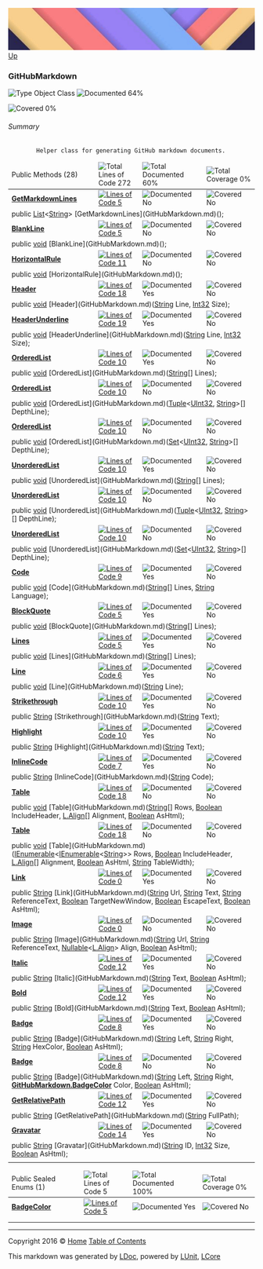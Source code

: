 ![](../Content/LDoc-banner-small.png "")
[Up](../LDoc.md)

### GitHubMarkdown

![Type Object Class](http://b.repl.ca/v1/Type-Object%20Class-blue.png "") ![Documented 64%](http://b.repl.ca/v1/Documented-64%25-yellowgreen.png "")

![Covered 0%](http://b.repl.ca/v1/Covered-0%25-red.png "")


###### Summary

            Helper class for generating GitHub markdown documents.
            

<table>
<thead><tr><td>Public Methods (28)</td>
<td></td>
<td><img src="http://b.repl.ca/v1/Total%20Lines%20of%20Code-272-blue.png" alt="Total Lines of Code 272" /></td>
<td><img src="http://b.repl.ca/v1/Total%20Documented-60%25-yellowgreen.png" alt="Total Documented 60%" /></td>
<td><img src="http://b.repl.ca/v1/Total%20Coverage-0%25-red.png" alt="Total Coverage 0%" /></td></tr></thead>
<tr><td><strong><a href="GitHubMarkdown_GetMarkdownLines.md" alt="">GetMarkdownLines</a></strong></td>
<td>   </td>
<td><a href="../Markdown/GitHubMarkdown.cs#L65" alt=""><img src="http://b.repl.ca/v1/Lines%20of%20Code-5-blue.png" alt="Lines of Code 5" /></a></td>
<td><img src="http://b.repl.ca/v1/Documented-No-red.png" alt="Documented No" /></td>
<td><img src="http://b.repl.ca/v1/Covered-No-red.png" alt="Covered No" /></td></tr>
<tr><td colspan="5">public <a href="https://msdn.microsoft.com/en-us/library/6sh2ey19.aspx" alt="" target="_blank">List</a>&lt;<a href="https://msdn.microsoft.com/en-us/library/system.string.aspx" alt="">String</a>&gt; [GetMarkdownLines](GitHubMarkdown.md)();</td>
</tr>
<tr><td><strong><a href="GitHubMarkdown_BlankLine.md" alt="">BlankLine</a></strong></td>
<td>   </td>
<td><a href="../Markdown/GitHubMarkdown.cs#L73" alt=""><img src="http://b.repl.ca/v1/Lines%20of%20Code-5-blue.png" alt="Lines of Code 5" /></a></td>
<td><img src="http://b.repl.ca/v1/Documented-No-red.png" alt="Documented No" /></td>
<td><img src="http://b.repl.ca/v1/Covered-No-red.png" alt="Covered No" /></td></tr>
<tr><td colspan="5">public <a href="https://msdn.microsoft.com/en-us/library/system.void.aspx" alt="">void</a> [BlankLine](GitHubMarkdown.md)();</td>
</tr>
<tr><td><strong><a href="GitHubMarkdown_HorizontalRule.md" alt="">HorizontalRule</a></strong></td>
<td>   </td>
<td><a href="../Markdown/GitHubMarkdown.cs#L85" alt=""><img src="http://b.repl.ca/v1/Lines%20of%20Code-11-blue.png" alt="Lines of Code 11" /></a></td>
<td><img src="http://b.repl.ca/v1/Documented-No-red.png" alt="Documented No" /></td>
<td><img src="http://b.repl.ca/v1/Covered-No-red.png" alt="Covered No" /></td></tr>
<tr><td colspan="5">public <a href="https://msdn.microsoft.com/en-us/library/system.void.aspx" alt="">void</a> [HorizontalRule](GitHubMarkdown.md)();</td>
</tr>
<tr><td><strong><a href="GitHubMarkdown_Header.md" alt="">Header</a></strong></td>
<td>   </td>
<td><a href="../Markdown/GitHubMarkdown.cs#L103" alt=""><img src="http://b.repl.ca/v1/Lines%20of%20Code-18-blue.png" alt="Lines of Code 18" /></a></td>
<td><img src="http://b.repl.ca/v1/Documented-Yes-brightgreen.png" alt="Documented Yes" /></td>
<td><img src="http://b.repl.ca/v1/Covered-No-red.png" alt="Covered No" /></td></tr>
<tr><td colspan="5">public <a href="https://msdn.microsoft.com/en-us/library/system.void.aspx" alt="">void</a> [Header](GitHubMarkdown.md)(<a href="https://msdn.microsoft.com/en-us/library/system.string.aspx" alt="">String</a> Line, <a href="https://msdn.microsoft.com/en-us/library/system.int32.aspx" alt="">Int32</a> Size);</td>
</tr>
<tr><td><strong><a href="GitHubMarkdown_HeaderUnderline.md" alt="">HeaderUnderline</a></strong></td>
<td>   </td>
<td><a href="../Markdown/GitHubMarkdown.cs#L123" alt=""><img src="http://b.repl.ca/v1/Lines%20of%20Code-19-blue.png" alt="Lines of Code 19" /></a></td>
<td><img src="http://b.repl.ca/v1/Documented-Yes-brightgreen.png" alt="Documented Yes" /></td>
<td><img src="http://b.repl.ca/v1/Covered-No-red.png" alt="Covered No" /></td></tr>
<tr><td colspan="5">public <a href="https://msdn.microsoft.com/en-us/library/system.void.aspx" alt="">void</a> [HeaderUnderline](GitHubMarkdown.md)(<a href="https://msdn.microsoft.com/en-us/library/system.string.aspx" alt="">String</a> Line, <a href="https://msdn.microsoft.com/en-us/library/system.int32.aspx" alt="">Int32</a> Size);</td>
</tr>
<tr><td><strong><a href="GitHubMarkdown_OrderedList-0.md" alt="">OrderedList</a></strong></td>
<td>   </td>
<td><a href="../Markdown/GitHubMarkdown.cs#L145" alt=""><img src="http://b.repl.ca/v1/Lines%20of%20Code-10-blue.png" alt="Lines of Code 10" /></a></td>
<td><img src="http://b.repl.ca/v1/Documented-Yes-brightgreen.png" alt="Documented Yes" /></td>
<td><img src="http://b.repl.ca/v1/Covered-No-red.png" alt="Covered No" /></td></tr>
<tr><td colspan="5">public <a href="https://msdn.microsoft.com/en-us/library/system.void.aspx" alt="">void</a> [OrderedList](GitHubMarkdown.md)(<a href="https://msdn.microsoft.com/en-us/library/system.string.aspx" alt="">String</a>[] Lines);</td>
</tr>
<tr><td><strong><a href="GitHubMarkdown_OrderedList-1.md" alt="">OrderedList</a></strong></td>
<td>   </td>
<td><a href="../Markdown/GitHubMarkdown.cs#L145" alt=""><img src="http://b.repl.ca/v1/Lines%20of%20Code-10-blue.png" alt="Lines of Code 10" /></a></td>
<td><img src="http://b.repl.ca/v1/Documented-No-red.png" alt="Documented No" /></td>
<td><img src="http://b.repl.ca/v1/Covered-No-red.png" alt="Covered No" /></td></tr>
<tr><td colspan="5">public <a href="https://msdn.microsoft.com/en-us/library/system.void.aspx" alt="">void</a> [OrderedList](GitHubMarkdown.md)(<a href="https://msdn.microsoft.com/en-us/library/dd268536.aspx" alt="" target="_blank">Tuple</a>&lt;<a href="https://msdn.microsoft.com/en-us/library/system.uint32.aspx" alt="">UInt32</a>, <a href="https://msdn.microsoft.com/en-us/library/system.string.aspx" alt="">String</a>&gt;[] DepthLine);</td>
</tr>
<tr><td><strong><a href="GitHubMarkdown_OrderedList-2.md" alt="">OrderedList</a></strong></td>
<td>   </td>
<td><a href="../Markdown/GitHubMarkdown.cs#L145" alt=""><img src="http://b.repl.ca/v1/Lines%20of%20Code-10-blue.png" alt="Lines of Code 10" /></a></td>
<td><img src="http://b.repl.ca/v1/Documented-No-red.png" alt="Documented No" /></td>
<td><img src="http://b.repl.ca/v1/Covered-No-red.png" alt="Covered No" /></td></tr>
<tr><td colspan="5">public <a href="https://msdn.microsoft.com/en-us/library/system.void.aspx" alt="">void</a> [OrderedList](GitHubMarkdown.md)(<a href="" alt="" target="_blank">Set</a>&lt;<a href="https://msdn.microsoft.com/en-us/library/system.uint32.aspx" alt="">UInt32</a>, <a href="https://msdn.microsoft.com/en-us/library/system.string.aspx" alt="">String</a>&gt;[] DepthLine);</td>
</tr>
<tr><td><strong><a href="GitHubMarkdown_UnorderedList-0.md" alt="">UnorderedList</a></strong></td>
<td>   </td>
<td><a href="../Markdown/GitHubMarkdown.cs#L202" alt=""><img src="http://b.repl.ca/v1/Lines%20of%20Code-10-blue.png" alt="Lines of Code 10" /></a></td>
<td><img src="http://b.repl.ca/v1/Documented-Yes-brightgreen.png" alt="Documented Yes" /></td>
<td><img src="http://b.repl.ca/v1/Covered-No-red.png" alt="Covered No" /></td></tr>
<tr><td colspan="5">public <a href="https://msdn.microsoft.com/en-us/library/system.void.aspx" alt="">void</a> [UnorderedList](GitHubMarkdown.md)(<a href="https://msdn.microsoft.com/en-us/library/system.string.aspx" alt="">String</a>[] Lines);</td>
</tr>
<tr><td><strong><a href="GitHubMarkdown_UnorderedList-1.md" alt="">UnorderedList</a></strong></td>
<td>   </td>
<td><a href="../Markdown/GitHubMarkdown.cs#L202" alt=""><img src="http://b.repl.ca/v1/Lines%20of%20Code-10-blue.png" alt="Lines of Code 10" /></a></td>
<td><img src="http://b.repl.ca/v1/Documented-No-red.png" alt="Documented No" /></td>
<td><img src="http://b.repl.ca/v1/Covered-No-red.png" alt="Covered No" /></td></tr>
<tr><td colspan="5">public <a href="https://msdn.microsoft.com/en-us/library/system.void.aspx" alt="">void</a> [UnorderedList](GitHubMarkdown.md)(<a href="https://msdn.microsoft.com/en-us/library/dd268536.aspx" alt="" target="_blank">Tuple</a>&lt;<a href="https://msdn.microsoft.com/en-us/library/system.uint32.aspx" alt="">UInt32</a>, <a href="https://msdn.microsoft.com/en-us/library/system.string.aspx" alt="">String</a>&gt;[] DepthLine);</td>
</tr>
<tr><td><strong><a href="GitHubMarkdown_UnorderedList-2.md" alt="">UnorderedList</a></strong></td>
<td>   </td>
<td><a href="../Markdown/GitHubMarkdown.cs#L202" alt=""><img src="http://b.repl.ca/v1/Lines%20of%20Code-10-blue.png" alt="Lines of Code 10" /></a></td>
<td><img src="http://b.repl.ca/v1/Documented-No-red.png" alt="Documented No" /></td>
<td><img src="http://b.repl.ca/v1/Covered-No-red.png" alt="Covered No" /></td></tr>
<tr><td colspan="5">public <a href="https://msdn.microsoft.com/en-us/library/system.void.aspx" alt="">void</a> [UnorderedList](GitHubMarkdown.md)(<a href="" alt="" target="_blank">Set</a>&lt;<a href="https://msdn.microsoft.com/en-us/library/system.uint32.aspx" alt="">UInt32</a>, <a href="https://msdn.microsoft.com/en-us/library/system.string.aspx" alt="">String</a>&gt;[] DepthLine);</td>
</tr>
<tr><td><strong><a href="GitHubMarkdown_Code.md" alt="">Code</a></strong></td>
<td>   </td>
<td><a href="../Markdown/GitHubMarkdown.cs#L244" alt=""><img src="http://b.repl.ca/v1/Lines%20of%20Code-9-blue.png" alt="Lines of Code 9" /></a></td>
<td><img src="http://b.repl.ca/v1/Documented-Yes-brightgreen.png" alt="Documented Yes" /></td>
<td><img src="http://b.repl.ca/v1/Covered-No-red.png" alt="Covered No" /></td></tr>
<tr><td colspan="5">public <a href="https://msdn.microsoft.com/en-us/library/system.void.aspx" alt="">void</a> [Code](GitHubMarkdown.md)(<a href="https://msdn.microsoft.com/en-us/library/system.string.aspx" alt="">String</a>[] Lines, <a href="https://msdn.microsoft.com/en-us/library/system.string.aspx" alt="">String</a> Language);</td>
</tr>
<tr><td><strong><a href="GitHubMarkdown_BlockQuote.md" alt="">BlockQuote</a></strong></td>
<td>   </td>
<td><a href="../Markdown/GitHubMarkdown.cs#L254" alt=""><img src="http://b.repl.ca/v1/Lines%20of%20Code-5-blue.png" alt="Lines of Code 5" /></a></td>
<td><img src="http://b.repl.ca/v1/Documented-Yes-brightgreen.png" alt="Documented Yes" /></td>
<td><img src="http://b.repl.ca/v1/Covered-No-red.png" alt="Covered No" /></td></tr>
<tr><td colspan="5">public <a href="https://msdn.microsoft.com/en-us/library/system.void.aspx" alt="">void</a> [BlockQuote](GitHubMarkdown.md)(<a href="https://msdn.microsoft.com/en-us/library/system.string.aspx" alt="">String</a>[] Lines);</td>
</tr>
<tr><td><strong><a href="GitHubMarkdown_Lines.md" alt="">Lines</a></strong></td>
<td>   </td>
<td><a href="../Markdown/GitHubMarkdown.cs#L262" alt=""><img src="http://b.repl.ca/v1/Lines%20of%20Code-5-blue.png" alt="Lines of Code 5" /></a></td>
<td><img src="http://b.repl.ca/v1/Documented-Yes-brightgreen.png" alt="Documented Yes" /></td>
<td><img src="http://b.repl.ca/v1/Covered-No-red.png" alt="Covered No" /></td></tr>
<tr><td colspan="5">public <a href="https://msdn.microsoft.com/en-us/library/system.void.aspx" alt="">void</a> [Lines](GitHubMarkdown.md)(<a href="https://msdn.microsoft.com/en-us/library/system.string.aspx" alt="">String</a>[] Lines);</td>
</tr>
<tr><td><strong><a href="GitHubMarkdown_Line.md" alt="">Line</a></strong></td>
<td>   </td>
<td><a href="../Markdown/GitHubMarkdown.cs#L262" alt=""><img src="http://b.repl.ca/v1/Lines%20of%20Code-6-blue.png" alt="Lines of Code 6" /></a></td>
<td><img src="http://b.repl.ca/v1/Documented-Yes-brightgreen.png" alt="Documented Yes" /></td>
<td><img src="http://b.repl.ca/v1/Covered-No-red.png" alt="Covered No" /></td></tr>
<tr><td colspan="5">public <a href="https://msdn.microsoft.com/en-us/library/system.void.aspx" alt="">void</a> [Line](GitHubMarkdown.md)(<a href="https://msdn.microsoft.com/en-us/library/system.string.aspx" alt="">String</a> Line);</td>
</tr>
<tr><td><strong><a href="GitHubMarkdown_Strikethrough.md" alt="">Strikethrough</a></strong></td>
<td>   </td>
<td><a href="../Markdown/GitHubMarkdown.cs#L283" alt=""><img src="http://b.repl.ca/v1/Lines%20of%20Code-10-blue.png" alt="Lines of Code 10" /></a></td>
<td><img src="http://b.repl.ca/v1/Documented-Yes-brightgreen.png" alt="Documented Yes" /></td>
<td><img src="http://b.repl.ca/v1/Covered-No-red.png" alt="Covered No" /></td></tr>
<tr><td colspan="5">public <a href="https://msdn.microsoft.com/en-us/library/system.string.aspx" alt="">String</a> [Strikethrough](GitHubMarkdown.md)(<a href="https://msdn.microsoft.com/en-us/library/system.string.aspx" alt="">String</a> Text);</td>
</tr>
<tr><td><strong><a href="GitHubMarkdown_Highlight.md" alt="">Highlight</a></strong></td>
<td>   </td>
<td><a href="../Markdown/GitHubMarkdown.cs#L296" alt=""><img src="http://b.repl.ca/v1/Lines%20of%20Code-10-blue.png" alt="Lines of Code 10" /></a></td>
<td><img src="http://b.repl.ca/v1/Documented-Yes-brightgreen.png" alt="Documented Yes" /></td>
<td><img src="http://b.repl.ca/v1/Covered-No-red.png" alt="Covered No" /></td></tr>
<tr><td colspan="5">public <a href="https://msdn.microsoft.com/en-us/library/system.string.aspx" alt="">String</a> [Highlight](GitHubMarkdown.md)(<a href="https://msdn.microsoft.com/en-us/library/system.string.aspx" alt="">String</a> Text);</td>
</tr>
<tr><td><strong><a href="GitHubMarkdown_InlineCode.md" alt="">InlineCode</a></strong></td>
<td>   </td>
<td><a href="../Markdown/GitHubMarkdown.cs#L306" alt=""><img src="http://b.repl.ca/v1/Lines%20of%20Code-7-blue.png" alt="Lines of Code 7" /></a></td>
<td><img src="http://b.repl.ca/v1/Documented-Yes-brightgreen.png" alt="Documented Yes" /></td>
<td><img src="http://b.repl.ca/v1/Covered-No-red.png" alt="Covered No" /></td></tr>
<tr><td colspan="5">public <a href="https://msdn.microsoft.com/en-us/library/system.string.aspx" alt="">String</a> [InlineCode](GitHubMarkdown.md)(<a href="https://msdn.microsoft.com/en-us/library/system.string.aspx" alt="">String</a> Code);</td>
</tr>
<tr><td><strong><a href="GitHubMarkdown_Table-0.md" alt="">Table</a></strong></td>
<td>   </td>
<td><a href="../Markdown/GitHubMarkdown.cs#L330" alt=""><img src="http://b.repl.ca/v1/Lines%20of%20Code-18-blue.png" alt="Lines of Code 18" /></a></td>
<td><img src="http://b.repl.ca/v1/Documented-No-red.png" alt="Documented No" /></td>
<td><img src="http://b.repl.ca/v1/Covered-No-red.png" alt="Covered No" /></td></tr>
<tr><td colspan="5">public <a href="https://msdn.microsoft.com/en-us/library/system.void.aspx" alt="">void</a> [Table](GitHubMarkdown.md)(<a href="https://msdn.microsoft.com/en-us/library/system.string.aspx" alt="">String</a>[] Rows, <a href="https://msdn.microsoft.com/en-us/library/system.boolean.aspx" alt="">Boolean</a> IncludeHeader, <a href="" alt="" target="_blank">L.Align</a>[] Alignment, <a href="https://msdn.microsoft.com/en-us/library/system.boolean.aspx" alt="">Boolean</a> AsHtml);</td>
</tr>
<tr><td><strong><a href="GitHubMarkdown_Table-1.md" alt="">Table</a></strong></td>
<td>   </td>
<td><a href="../Markdown/GitHubMarkdown.cs#L330" alt=""><img src="http://b.repl.ca/v1/Lines%20of%20Code-18-blue.png" alt="Lines of Code 18" /></a></td>
<td><img src="http://b.repl.ca/v1/Documented-No-red.png" alt="Documented No" /></td>
<td><img src="http://b.repl.ca/v1/Covered-No-red.png" alt="Covered No" /></td></tr>
<tr><td colspan="5">public <a href="https://msdn.microsoft.com/en-us/library/system.void.aspx" alt="">void</a> [Table](GitHubMarkdown.md)(<a href="https://msdn.microsoft.com/en-us/library/78dfe2yb.aspx" alt="" target="_blank">IEnumerable</a>&lt;<a href="https://msdn.microsoft.com/en-us/library/78dfe2yb.aspx" alt="" target="_blank">IEnumerable</a>&lt;<a href="https://msdn.microsoft.com/en-us/library/system.string.aspx" alt="">String</a>&gt;&gt; Rows, <a href="https://msdn.microsoft.com/en-us/library/system.boolean.aspx" alt="">Boolean</a> IncludeHeader, <a href="" alt="" target="_blank">L.Align</a>[] Alignment, <a href="https://msdn.microsoft.com/en-us/library/system.boolean.aspx" alt="">Boolean</a> AsHtml, <a href="https://msdn.microsoft.com/en-us/library/system.string.aspx" alt="">String</a> TableWidth);</td>
</tr>
<tr><td><strong><a href="GitHubMarkdown_Link.md" alt="">Link</a></strong></td>
<td>   </td>
<td><a href="../Markdown/GitHubMarkdown.cs#L451" alt=""><img src="http://b.repl.ca/v1/Lines%20of%20Code-0-red.png" alt="Lines of Code 0" /></a></td>
<td><img src="http://b.repl.ca/v1/Documented-Yes-brightgreen.png" alt="Documented Yes" /></td>
<td><img src="http://b.repl.ca/v1/Covered-No-red.png" alt="Covered No" /></td></tr>
<tr><td colspan="5">public <a href="https://msdn.microsoft.com/en-us/library/system.string.aspx" alt="">String</a> [Link](GitHubMarkdown.md)(<a href="https://msdn.microsoft.com/en-us/library/system.string.aspx" alt="">String</a> Url, <a href="https://msdn.microsoft.com/en-us/library/system.string.aspx" alt="">String</a> Text, <a href="https://msdn.microsoft.com/en-us/library/system.string.aspx" alt="">String</a> ReferenceText, <a href="https://msdn.microsoft.com/en-us/library/system.boolean.aspx" alt="">Boolean</a> TargetNewWindow, <a href="https://msdn.microsoft.com/en-us/library/system.boolean.aspx" alt="">Boolean</a> EscapeText, <a href="https://msdn.microsoft.com/en-us/library/system.boolean.aspx" alt="">Boolean</a> AsHtml);</td>
</tr>
<tr><td><strong><a href="GitHubMarkdown_Image.md" alt="">Image</a></strong></td>
<td>   </td>
<td><a href="../Markdown/GitHubMarkdown.cs#L484" alt=""><img src="http://b.repl.ca/v1/Lines%20of%20Code-0-red.png" alt="Lines of Code 0" /></a></td>
<td><img src="http://b.repl.ca/v1/Documented-No-red.png" alt="Documented No" /></td>
<td><img src="http://b.repl.ca/v1/Covered-No-red.png" alt="Covered No" /></td></tr>
<tr><td colspan="5">public <a href="https://msdn.microsoft.com/en-us/library/system.string.aspx" alt="">String</a> [Image](GitHubMarkdown.md)(<a href="https://msdn.microsoft.com/en-us/library/system.string.aspx" alt="">String</a> Url, <a href="https://msdn.microsoft.com/en-us/library/system.string.aspx" alt="">String</a> ReferenceText, <a href="https://msdn.microsoft.com/en-us/library/b3h38hb0.aspx" alt="" target="_blank">Nullable</a>&lt;<a href="" alt="" target="_blank">L.Align</a>&gt; Align, <a href="https://msdn.microsoft.com/en-us/library/system.boolean.aspx" alt="">Boolean</a> AsHtml);</td>
</tr>
<tr><td><strong><a href="GitHubMarkdown_Italic.md" alt="">Italic</a></strong></td>
<td>   </td>
<td><a href="../Markdown/GitHubMarkdown.cs#L502" alt=""><img src="http://b.repl.ca/v1/Lines%20of%20Code-12-blue.png" alt="Lines of Code 12" /></a></td>
<td><img src="http://b.repl.ca/v1/Documented-Yes-brightgreen.png" alt="Documented Yes" /></td>
<td><img src="http://b.repl.ca/v1/Covered-No-red.png" alt="Covered No" /></td></tr>
<tr><td colspan="5">public <a href="https://msdn.microsoft.com/en-us/library/system.string.aspx" alt="">String</a> [Italic](GitHubMarkdown.md)(<a href="https://msdn.microsoft.com/en-us/library/system.string.aspx" alt="">String</a> Text, <a href="https://msdn.microsoft.com/en-us/library/system.boolean.aspx" alt="">Boolean</a> AsHtml);</td>
</tr>
<tr><td><strong><a href="GitHubMarkdown_Bold.md" alt="">Bold</a></strong></td>
<td>   </td>
<td><a href="../Markdown/GitHubMarkdown.cs#L518" alt=""><img src="http://b.repl.ca/v1/Lines%20of%20Code-12-blue.png" alt="Lines of Code 12" /></a></td>
<td><img src="http://b.repl.ca/v1/Documented-Yes-brightgreen.png" alt="Documented Yes" /></td>
<td><img src="http://b.repl.ca/v1/Covered-No-red.png" alt="Covered No" /></td></tr>
<tr><td colspan="5">public <a href="https://msdn.microsoft.com/en-us/library/system.string.aspx" alt="">String</a> [Bold](GitHubMarkdown.md)(<a href="https://msdn.microsoft.com/en-us/library/system.string.aspx" alt="">String</a> Text, <a href="https://msdn.microsoft.com/en-us/library/system.boolean.aspx" alt="">Boolean</a> AsHtml);</td>
</tr>
<tr><td><strong><a href="GitHubMarkdown_Badge-0.md" alt="">Badge</a></strong></td>
<td>   </td>
<td><a href="../Markdown/GitHubMarkdown.cs#L542" alt=""><img src="http://b.repl.ca/v1/Lines%20of%20Code-8-blue.png" alt="Lines of Code 8" /></a></td>
<td><img src="http://b.repl.ca/v1/Documented-Yes-brightgreen.png" alt="Documented Yes" /></td>
<td><img src="http://b.repl.ca/v1/Covered-No-red.png" alt="Covered No" /></td></tr>
<tr><td colspan="5">public <a href="https://msdn.microsoft.com/en-us/library/system.string.aspx" alt="">String</a> [Badge](GitHubMarkdown.md)(<a href="https://msdn.microsoft.com/en-us/library/system.string.aspx" alt="">String</a> Left, <a href="https://msdn.microsoft.com/en-us/library/system.string.aspx" alt="">String</a> Right, <a href="https://msdn.microsoft.com/en-us/library/system.string.aspx" alt="">String</a> HexColor, <a href="https://msdn.microsoft.com/en-us/library/system.boolean.aspx" alt="">Boolean</a> AsHtml);</td>
</tr>
<tr><td><strong><a href="GitHubMarkdown_Badge-1.md" alt="">Badge</a></strong></td>
<td>   </td>
<td><a href="../Markdown/GitHubMarkdown.cs#L542" alt=""><img src="http://b.repl.ca/v1/Lines%20of%20Code-8-blue.png" alt="Lines of Code 8" /></a></td>
<td><img src="http://b.repl.ca/v1/Documented-No-red.png" alt="Documented No" /></td>
<td><img src="http://b.repl.ca/v1/Covered-No-red.png" alt="Covered No" /></td></tr>
<tr><td colspan="5">public <a href="https://msdn.microsoft.com/en-us/library/system.string.aspx" alt="">String</a> [Badge](GitHubMarkdown.md)(<a href="https://msdn.microsoft.com/en-us/library/system.string.aspx" alt="">String</a> Left, <a href="https://msdn.microsoft.com/en-us/library/system.string.aspx" alt="">String</a> Right, <strong><a href="BadgeColor.md" alt="">GitHubMarkdown.BadgeColor</a></strong> Color, <a href="https://msdn.microsoft.com/en-us/library/system.boolean.aspx" alt="">Boolean</a> AsHtml);</td>
</tr>
<tr><td><strong><a href="GitHubMarkdown_GetRelativePath.md" alt="">GetRelativePath</a></strong></td>
<td>   </td>
<td><a href="../Markdown/GitHubMarkdown.cs#L579" alt=""><img src="http://b.repl.ca/v1/Lines%20of%20Code-12-blue.png" alt="Lines of Code 12" /></a></td>
<td><img src="http://b.repl.ca/v1/Documented-Yes-brightgreen.png" alt="Documented Yes" /></td>
<td><img src="http://b.repl.ca/v1/Covered-No-red.png" alt="Covered No" /></td></tr>
<tr><td colspan="5">public <a href="https://msdn.microsoft.com/en-us/library/system.string.aspx" alt="">String</a> [GetRelativePath](GitHubMarkdown.md)(<a href="https://msdn.microsoft.com/en-us/library/system.string.aspx" alt="">String</a> FullPath);</td>
</tr>
<tr><td><strong><a href="GitHubMarkdown_Gravatar.md" alt="">Gravatar</a></strong></td>
<td>   </td>
<td><a href="../Markdown/GitHubMarkdown.cs#L600" alt=""><img src="http://b.repl.ca/v1/Lines%20of%20Code-14-blue.png" alt="Lines of Code 14" /></a></td>
<td><img src="http://b.repl.ca/v1/Documented-Yes-brightgreen.png" alt="Documented Yes" /></td>
<td><img src="http://b.repl.ca/v1/Covered-No-red.png" alt="Covered No" /></td></tr>
<tr><td colspan="5">public <a href="https://msdn.microsoft.com/en-us/library/system.string.aspx" alt="">String</a> [Gravatar](GitHubMarkdown.md)(<a href="https://msdn.microsoft.com/en-us/library/system.string.aspx" alt="">String</a> ID, <a href="https://msdn.microsoft.com/en-us/library/system.int32.aspx" alt="">Int32</a> Size, <a href="https://msdn.microsoft.com/en-us/library/system.boolean.aspx" alt="">Boolean</a> AsHtml);</td>
</tr>
<tr><td width="850px" colspan="362"></td></tr>
</table>


<table>
<thead><tr><td>Public Sealed Enums (1)</td>
<td></td>
<td><img src="http://b.repl.ca/v1/Total%20Lines%20of%20Code-5-blue.png" alt="Total Lines of Code 5" /></td>
<td><img src="http://b.repl.ca/v1/Total%20Documented-100%25-brightgreen.png" alt="Total Documented 100%" /></td>
<td><img src="http://b.repl.ca/v1/Total%20Coverage-0%25-red.png" alt="Total Coverage 0%" /></td></tr></thead>
<tr><td><strong><a href="GitHubMarkdown_BadgeColor.md" alt="">BadgeColor</a></strong></td>
<td>   </td>
<td><a href="../Markdown/GitHubMarkdown.cs#L553" alt=""><img src="http://b.repl.ca/v1/Lines%20of%20Code-5-blue.png" alt="Lines of Code 5" /></a></td>
<td><img src="http://b.repl.ca/v1/Documented-Yes-brightgreen.png" alt="Documented Yes" /></td>
<td><img src="http://b.repl.ca/v1/Covered-No-red.png" alt="Covered No" /></td></tr>
<tr><td colspan="5"></td>
</tr>
<tr><td width="850px" colspan="364"></td></tr>
</table>




---

Copyright 2016 &copy; [Home](../../README.md) [Table of Contents](../../TableOfContents.md)

This markdown was generated by [LDoc](https://github.com/CodeSingularity/LDoc), powered by [LUnit](https://github.com/CodeSingularity/LUnit), [LCore](https://github.com/CodeSingularity/LCore)
